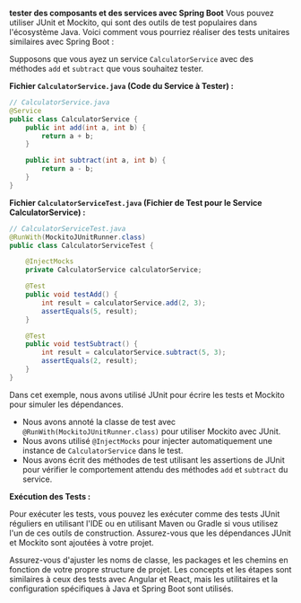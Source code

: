 **tester des composants et des services avec Spring Boot**
Vous pouvez utiliser JUnit et Mockito, qui sont des outils de test populaires dans l'écosystème Java. Voici comment vous pourriez réaliser des tests unitaires similaires avec Spring Boot :

Supposons que vous ayez un service `CalculatorService` avec des méthodes `add` et `subtract` que vous souhaitez tester.

**Fichier `CalculatorService.java` (Code du Service à Tester) :**

```java
// CalculatorService.java
@Service
public class CalculatorService {
    public int add(int a, int b) {
        return a + b;
    }

    public int subtract(int a, int b) {
        return a - b;
    }
}
```

**Fichier `CalculatorServiceTest.java` (Fichier de Test pour le Service CalculatorService) :**

```java
// CalculatorServiceTest.java
@RunWith(MockitoJUnitRunner.class)
public class CalculatorServiceTest {

    @InjectMocks
    private CalculatorService calculatorService;

    @Test
    public void testAdd() {
        int result = calculatorService.add(2, 3);
        assertEquals(5, result);
    }

    @Test
    public void testSubtract() {
        int result = calculatorService.subtract(5, 3);
        assertEquals(2, result);
    }
}
```

Dans cet exemple, nous avons utilisé JUnit pour écrire les tests et Mockito pour simuler les dépendances.

- Nous avons annoté la classe de test avec `@RunWith(MockitoJUnitRunner.class)` pour utiliser Mockito avec JUnit.
- Nous avons utilisé `@InjectMocks` pour injecter automatiquement une instance de `CalculatorService` dans le test.
- Nous avons écrit des méthodes de test utilisant les assertions de JUnit pour vérifier le comportement attendu des méthodes `add` et `subtract` du service.

**Exécution des Tests :**

Pour exécuter les tests, vous pouvez les exécuter comme des tests JUnit réguliers en utilisant l'IDE ou en utilisant Maven ou Gradle si vous utilisez l'un de ces outils de construction. Assurez-vous que les dépendances JUnit et Mockito sont ajoutées à votre projet.

Assurez-vous d'ajuster les noms de classe, les packages et les chemins en fonction de votre propre structure de projet. Les concepts et les étapes sont similaires à ceux des tests avec Angular et React, mais les utilitaires et la configuration spécifiques à Java et Spring Boot sont utilisés.